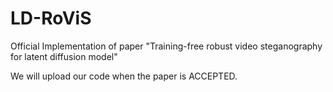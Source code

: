 # LD-RoViS
Official Implementation of paper "Training-free robust video steganography for latent diffusion model"

We will upload our code when the paper is ACCEPTED.
